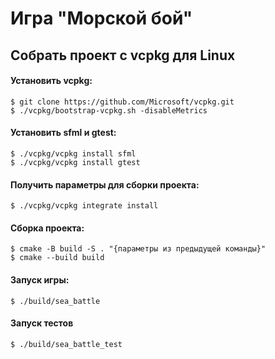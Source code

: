 # Игра "Морской бой"
## Собрать проект с vcpkg для Linux

#### Установить vcpkg:
```console
$ git clone https://github.com/Microsoft/vcpkg.git
$ ./vcpkg/bootstrap-vcpkg.sh -disableMetrics
```

#### Установить sfml и gtest:
```console
$ ./vcpkg/vcpkg install sfml
$ ./vcpkg/vcpkg install gtest
```

#### Получить параметры для сборки проекта:
```console
$ ./vcpkg/vcpkg integrate install
```

#### Сборка проекта:
```console
$ cmake -B build -S . "{параметры из предыдущей команды}"
$ cmake --build build
```

#### Запуск игры:
```console
$ ./build/sea_battle
```

#### Запуск тестов
```console
$ ./build/sea_battle_test
```
